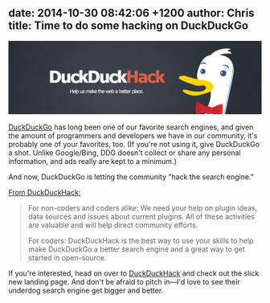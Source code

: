date: 2014-10-30 08:42:06 +1200
author: Chris
title: Time to do some hacking on DuckDuckGo
----

<!-- excerpt -->

![DDH](/media/2014-10-30-ddg.png)

[DuckDuckGo](https://duckduckgo.com/) has long been one of our favorite search engines, and given the amount of programmers and developers we have in our community, it's probably one of your favorites, too. (If you're not using it, give DuckDuckGo a shot. Unlike Google/Bing, DDG doesn't collect or share any personal information, and ads really are kept to a minimum.)

And now, DuckDuckGo is letting the community "hack the search engine." 

<!-- /excerpt -->

[From DuckDuckHack:](http://duckduckhack.com/)

>For non-coders and coders alike: We need your help on plugin ideas, data sources and issues about current plugins. All of these activities are valuable and will help direct community efforts.
>
>For coders: DuckDuckHack is the best way to use your skills to help make DuckDuckGo a better search engine and a great way to get started in open-source.

If you're interested, head on over to [DuckDuckHack](http://duckduckhack.com/) and check out the slick new landing page. And don't be afraid to pitch in—I'd love to see their underdog search engine get bigger and better. 


